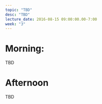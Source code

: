 ```yaml
---
topic: "TBD"
desc: "TBD"
lecture_date: 2016-08-15 09:00:00.00-7:00
week: "3"
---
```



# Morning:

TBD

# Afternoon

TBD
